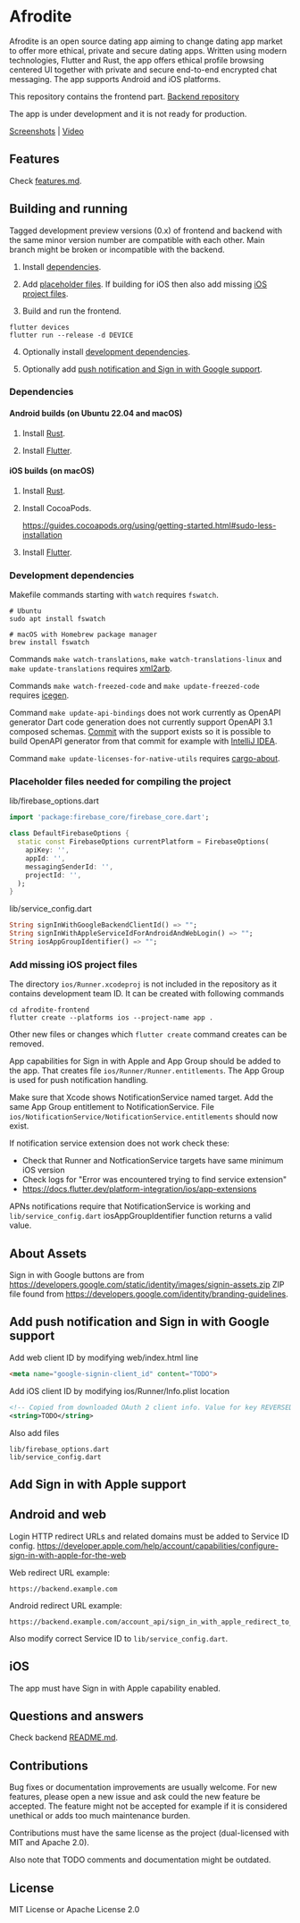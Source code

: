 # Afrodite

Afrodite is an open source dating app aiming to change dating app market to offer more
ethical, private and secure dating apps. Written using modern technologies,
Flutter and Rust, the app offers ethical profile browsing centered UI together
with private and secure end-to-end encrypted chat messaging. The app supports
Android and iOS platforms.

This repository contains the frontend part. [Backend repository](https://github.com/afroditeapp/afrodite-backend)

The app is under development and it is not ready for production.

[Screenshots](https://github.com/afroditeapp#screenshots) |
[Video](https://afroditeapp.github.io/videos/basic-usage.mp4)

## Features

Check [features.md](docs/features.md).

## Building and running

Tagged development preview versions (0.x) of frontend and backend
with the same minor version number are compatible with each other.
Main branch might be broken or incompatible with the backend.

1. Install [dependencies](#dependencies).

2. Add [placeholder files](#placeholder-files-needed-for-compiling-the-project).
   If building for iOS then also add missing
   [iOS project files](#add-missing-ios-project-files).

3. Build and run the frontend.

```
flutter devices
flutter run --release -d DEVICE
```

4. Optionally install [development dependencies](#development-dependencies).

4. Optionally add [push notification and Sign in with Google support](#adding-push-notification-and-sign-in-with-google-support).

### Dependencies

#### Android builds (on Ubuntu 22.04 and macOS)

1. Install [Rust](https://www.rust-lang.org/learn/get-started).

2. Install [Flutter](https://docs.flutter.dev/get-started/install).

#### iOS builds (on macOS)

1. Install [Rust](https://www.rust-lang.org/learn/get-started).

2. Install CocoaPods.

   <https://guides.cocoapods.org/using/getting-started.html#sudo-less-installation>

3. Install [Flutter](https://docs.flutter.dev/get-started/install).

### Development dependencies

Makefile commands starting with `watch` requires `fswatch`.

```
# Ubuntu
sudo apt install fswatch
```

```
# macOS with Homebrew package manager
brew install fswatch
```

Commands `make watch-translations`, `make watch-translations-linux` and `make update-translations` requires [xml2arb](https://github.com/jutuon/xml2arb).

Commands `make watch-freezed-code` and `make update-freezed-code` requires [icegen](https://github.com/jutuon/icegen).

Command `make update-api-bindings` does not work currently as OpenAPI generator
Dart code generation does not currently support OpenAPI 3.1 composed schemas.
[Commit](https://github.com/jutuon/openapi-generator/tree/dart-improve-composed-schema-support)
with the support exists so it is possible to build OpenAPI generator from that
commit for example with [IntelliJ IDEA](https://www.jetbrains.com/idea/).

<!--
Command `make update-api-bindings` requires `openapi-generator-cli`.

1. Install node version manager (nvm) <https://github.com/nvm-sh/nvm>
2. Install latest node LTS with nvm. For example `nvm install 18`
3. Install openapi-generator from npm.
   `npm install @openapitools/openapi-generator-cli -g`
4. Start backend in debug mode.
5. Run `make update-api-bindings`.
-->

Command `make update-licenses-for-native-utils` requires
[cargo-about](https://github.com/EmbarkStudios/cargo-about).

### Placeholder files needed for compiling the project

lib/firebase_options.dart
```dart
import 'package:firebase_core/firebase_core.dart';

class DefaultFirebaseOptions {
  static const FirebaseOptions currentPlatform = FirebaseOptions(
    apiKey: '',
    appId: '',
    messagingSenderId: '',
    projectId: '',
  );
}
```

lib/service_config.dart
```dart
String signInWithGoogleBackendClientId() => "";
String signInWithAppleServiceIdForAndroidAndWebLogin() => "";
String iosAppGroupIdentifier() => "";
```

### Add missing iOS project files

The directory `ios/Runner.xcodeproj` is not included in the repository
as it contains development team ID. It can be created with following commands

```
cd afrodite-frontend
flutter create --platforms ios --project-name app .
```

Other new files or changes which `flutter create` command creates can be
removed.

App capabilities for Sign in with Apple and App Group should be added
to the app. That creates file `ios/Runner/Runner.entitlements`. The
App Group is used for push notification handling.

Make sure that Xcode shows NotificationService named
target. Add the same App Group entitlement to NotificationService.
File `ios/NotificationService/NotificationService.entitlements`
should now exist.

If notification service extension does not work check these:
- Check that Runner and NotficationService targets have same minimum
  iOS version
- Check logs for "Error was encountered trying to find service extension"
- <https://docs.flutter.dev/platform-integration/ios/app-extensions>

APNs notifications require that NotificationService is working
and `lib/service_config.dart` iosAppGroupIdentifier function
returns a valid value.

## About Assets

Sign in with Google buttons are from
<https://developers.google.com/static/identity/images/signin-assets.zip>
ZIP file found from <https://developers.google.com/identity/branding-guidelines>.

## Add push notification and Sign in with Google support

Add web client ID by modifying web/index.html line

```html
<meta name="google-signin-client_id" content="TODO">
```

Add iOS client ID by modifying ios/Runner/Info.plist location

```xml
<!-- Copied from downloaded OAuth 2 client info. Value for key REVERSED_CLIENT_ID. -->
<string>TODO</string>
```

Also add files

```
lib/firebase_options.dart
lib/service_config.dart
```

## Add Sign in with Apple support

## Android and web

Login HTTP redirect URLs and related domains must be added to Service ID config.
<https://developer.apple.com/help/account/capabilities/configure-sign-in-with-apple-for-the-web>

Web redirect URL example:
```
https://backend.example.com
```

Android redirect URL example:
```
https://backend.example.com/account_api/sign_in_with_apple_redirect_to_app
```

Also modify correct Service ID to `lib/service_config.dart`.

## iOS

The app must have Sign in with Apple capability enabled.

## Questions and answers

Check backend [README.md](https://github.com/afroditeapp/afrodite-backend#questions-and-answers).

## Contributions

Bug fixes or documentation improvements are usually welcome. For new features,
please open a new issue and ask could the new feature be accepted. The
feature might not be accepted for example if it is considered unethical
or adds too much maintenance burden.

Contributions must have the same license as the project (dual-licensed with
MIT and Apache 2.0).

Also note that TODO comments and documentation might be outdated.

## License

MIT License or Apache License 2.0
